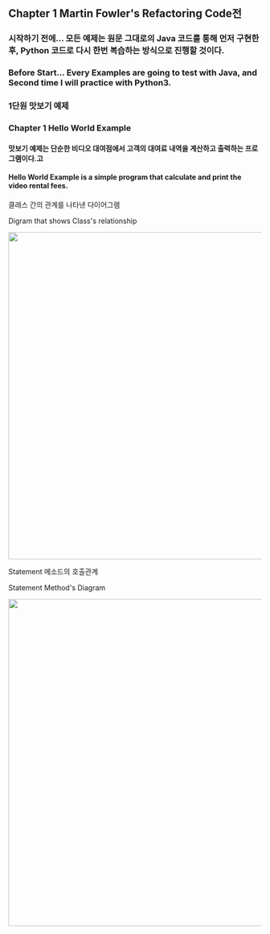 ## Chapter 1 Martin Fowler's Refactoring Code전


### 시작하기 전에... 모든 예제는 원문 그대로의 Java 코드를 통해 먼저 구현한 후, Python 코드로 다시 한번 복습하는 방식으로 진행할 것이다.


### Before Start... Every Examples are going to test with Java, and Second time I will practice with Python3.


### 1단원 맛보기 예제


### Chapter 1 Hello World Example

#### 맛보기 예제는 단순한 비디오 대여점에서 고객의 대여료 내역을 계산하고 출력하는 프로그램이다.고
#### Hello World Example is a simple program that calculate and print the video rental fees.

클래스 간의 관계를 나타낸 다이어그램

Digram that shows Class's relationship

<img src=".image/ch1-1.png" width="650px" height="auto" align="center"></img>


Statement 메소드의 호출관계

Statement Method's  Diagram

<img src=".image/ch1-2.png" width="650px" height="auto" align="center"></img>




